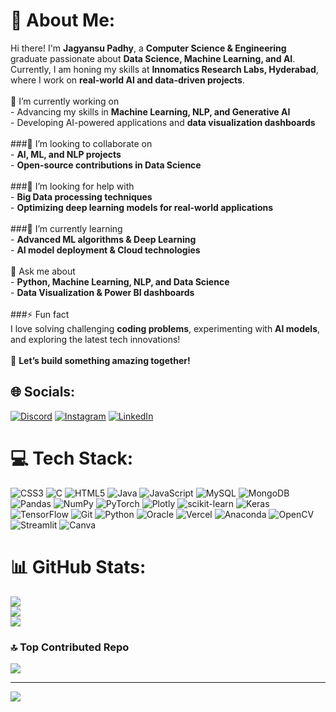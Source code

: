 # 💫 About Me:
Hi there! I'm **Jagyansu Padhy**, a **Computer Science & Engineering** graduate passionate about **Data Science, Machine Learning, and AI**. Currently, I am honing my skills at **Innomatics Research Labs, Hyderabad**, where I work on **real-world AI and data-driven projects**.  <br><br> 🔭 I’m currently working on  <br>- Advancing my skills in **Machine Learning, NLP, and Generative AI**  <br>- Developing AI-powered applications and **data visualization dashboards**  <br><br> ###👥 I’m looking to collaborate on  <br>- **AI, ML, and NLP projects**  <br>- **Open-source contributions in Data Science**  <br><br> ###🤝 I’m looking for help with  <br>- **Big Data processing techniques**  <br>- **Optimizing deep learning models for real-world applications**  <br><br> ###🌱 I’m currently learning  <br>- **Advanced ML algorithms & Deep Learning**  <br>- **AI model deployment & Cloud technologies**  <br><br> 💬 Ask me about  <br>- **Python, Machine Learning, NLP, and Data Science**  <br>- **Data Visualization & Power BI dashboards**  <br><br> ###⚡ Fun fact  <br>I love solving challenging **coding problems**, experimenting with **AI models**, and exploring the latest tech innovations!  <br><br>🚀 **Let’s build something amazing together!**  


## 🌐 Socials:
[![Discord](https://img.shields.io/badge/Discord-%237289DA.svg?logo=discord&logoColor=white)](https://discord.gg/https://discord.gg/g2wndMzVXt) [![Instagram](https://img.shields.io/badge/Instagram-%23E4405F.svg?logo=Instagram&logoColor=white)](https://instagram.com/jagyansu_) [![LinkedIn](https://img.shields.io/badge/LinkedIn-%230077B5.svg?logo=linkedin&logoColor=white)](https://linkedin.com/in/jagyansu-padhy-573a1b343) 

# 💻 Tech Stack:
![CSS3](https://img.shields.io/badge/css3-%231572B6.svg?style=for-the-badge&logo=css3&logoColor=white) ![C](https://img.shields.io/badge/c-%2300599C.svg?style=for-the-badge&logo=c&logoColor=white) ![HTML5](https://img.shields.io/badge/html5-%23E34F26.svg?style=for-the-badge&logo=html5&logoColor=white) ![Java](https://img.shields.io/badge/java-%23ED8B00.svg?style=for-the-badge&logo=openjdk&logoColor=white) ![JavaScript](https://img.shields.io/badge/javascript-%23323330.svg?style=for-the-badge&logo=javascript&logoColor=%23F7DF1E) ![MySQL](https://img.shields.io/badge/mysql-4479A1.svg?style=for-the-badge&logo=mysql&logoColor=white) ![MongoDB](https://img.shields.io/badge/MongoDB-%234ea94b.svg?style=for-the-badge&logo=mongodb&logoColor=white) ![Pandas](https://img.shields.io/badge/pandas-%23150458.svg?style=for-the-badge&logo=pandas&logoColor=white) ![NumPy](https://img.shields.io/badge/numpy-%23013243.svg?style=for-the-badge&logo=numpy&logoColor=white) ![PyTorch](https://img.shields.io/badge/PyTorch-%23EE4C2C.svg?style=for-the-badge&logo=PyTorch&logoColor=white) ![Plotly](https://img.shields.io/badge/Plotly-%233F4F75.svg?style=for-the-badge&logo=plotly&logoColor=white) ![scikit-learn](https://img.shields.io/badge/scikit--learn-%23F7931E.svg?style=for-the-badge&logo=scikit-learn&logoColor=white) ![Keras](https://img.shields.io/badge/Keras-%23D00000.svg?style=for-the-badge&logo=Keras&logoColor=white) ![TensorFlow](https://img.shields.io/badge/TensorFlow-%23FF6F00.svg?style=for-the-badge&logo=TensorFlow&logoColor=white) ![Git](https://img.shields.io/badge/git-%23F05033.svg?style=for-the-badge&logo=git&logoColor=white) ![Python](https://img.shields.io/badge/python-3670A0?style=for-the-badge&logo=python&logoColor=ffdd54) ![Oracle](https://img.shields.io/badge/Oracle-F80000?style=for-the-badge&logo=oracle&logoColor=white) ![Vercel](https://img.shields.io/badge/vercel-%23000000.svg?style=for-the-badge&logo=vercel&logoColor=white) ![Anaconda](https://img.shields.io/badge/Anaconda-%2344A833.svg?style=for-the-badge&logo=anaconda&logoColor=white) ![OpenCV](https://img.shields.io/badge/opencv-%23white.svg?style=for-the-badge&logo=opencv&logoColor=white) ![Streamlit](https://img.shields.io/badge/Streamlit-%23FE4B4B.svg?style=for-the-badge&logo=streamlit&logoColor=white) ![Canva](https://img.shields.io/badge/Canva-%2300C4CC.svg?style=for-the-badge&logo=Canva&logoColor=white)
# 📊 GitHub Stats:
![](https://github-readme-stats.vercel.app/api?username=Jagyansu&theme=codeSTACKr&hide_border=false&include_all_commits=false&count_private=false)<br/>
![](https://github-readme-streak-stats.herokuapp.com/?user=Jagyansu&theme=codeSTACKr&hide_border=false)<br/>
![](https://github-readme-stats.vercel.app/api/top-langs/?username=Jagyansu&theme=codeSTACKr&hide_border=false&include_all_commits=false&count_private=false&layout=compact)

### 🔝 Top Contributed Repo
![](https://github-contributor-stats.vercel.app/api?username=Jagyansu&limit=5&theme=codeSTACKr&combine_all_yearly_contributions=true)

---
[![](https://visitcount.itsvg.in/api?id=Jagyansu&icon=0&color=0)](https://visitcount.itsvg.in)

<!-- Proudly created with GPRM ( https://gprm.itsvg.in ) -->
